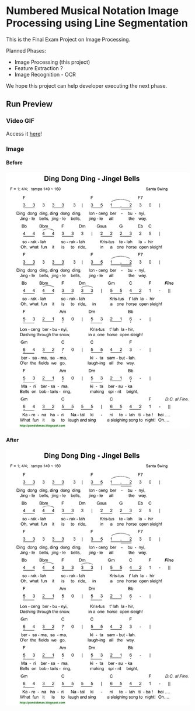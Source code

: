 # Numbered Musical Notation Image Processing using Line Segmentation

This is the Final Exam Project on Image Processing.

Planned Phases:
- Image Processing (this project)
- Feature Extraction ?
- Image Recognition - OCR

We hope this project can help developer executing the next phase.

## Run Preview

### Video GIF
Access it [here](overview/image-processing-demo.gif)!

### Image

#### Before
![image](overview/original-before.jpg)

#### After
![image](overview/original-before.jpg)
